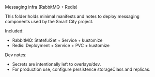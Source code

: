 Messaging infra (RabbitMQ + Redis)

This folder holds minimal manifests and notes to deploy messaging components used by the Smart City project.

Included:
- RabbitMQ: StatefulSet + Service + kustomize
- Redis: Deployment + Service + PVC + kustomize

Dev notes:
- Secrets are intentionally left to overlays/dev.
- For production use, configure persistence storageClass and replicas.

